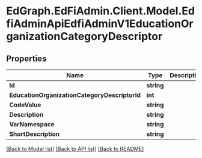 # EdGraph.EdFiAdmin.Client.Model.EdfiAdminApiEdfiAdminV1EducationOrganizationCategoryDescriptor

## Properties

Name | Type | Description | Notes
------------ | ------------- | ------------- | -------------
**Id** | **string** |  | [optional] 
**EducationOrganizationCategoryDescriptorId** | **int** |  | [optional] 
**CodeValue** | **string** |  | [optional] 
**Description** | **string** |  | [optional] 
**VarNamespace** | **string** |  | [optional] 
**ShortDescription** | **string** |  | [optional] 

[[Back to Model list]](../README.md#documentation-for-models) [[Back to API list]](../README.md#documentation-for-api-endpoints) [[Back to README]](../README.md)

